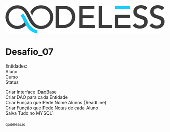 ![logo](https://github.com/gitqodeless/gitqodeless/blob/main/logo1.png?raw=true)

# Desafio_07
Entidades: \
Aluno \
Curso \
Status

Criar Interface IDaoBase \
Criar DAO para cada Entidade \
Criar Função que Pede Nome  Alunos  (ReadLine) \
Criar Função que Pede Notas de cada Aluno \
Salva Tudo no MYSQL] 

[<sub>qodeless.io<sub>](https://qodeless.io)
